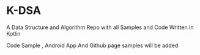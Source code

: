 # K-DSA
A Data Structure and Algorithm Repo with all Samples and Code Written in Kotlin

Code Sample , Android App And Github page samples will be added

